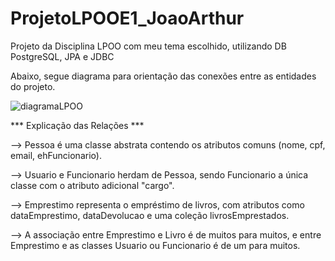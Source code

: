 # ProjetoLPOOE1_JoaoArthur
Projeto da Disciplina LPOO com meu tema escolhido, utilizando DB PostgreSQL, JPA e JDBC

Abaixo, segue diagrama para orientação das conexões entre as entidades do projeto.

![diagramaLPOO](https://github.com/user-attachments/assets/23075a98-3dd6-49aa-8a77-c7a42d55965e)

*** Explicação das Relações ***

--> Pessoa é uma classe abstrata contendo os atributos comuns (nome, cpf, email, ehFuncionario).

--> Usuario e Funcionario herdam de Pessoa, sendo Funcionario a única classe com o atributo adicional "cargo".

--> Emprestimo representa o empréstimo de livros, com atributos como dataEmprestimo, dataDevolucao e uma coleção livrosEmprestados.

--> A associação entre Emprestimo e Livro é de muitos para muitos, e entre Emprestimo e as classes Usuario ou Funcionario é de um para muitos.

